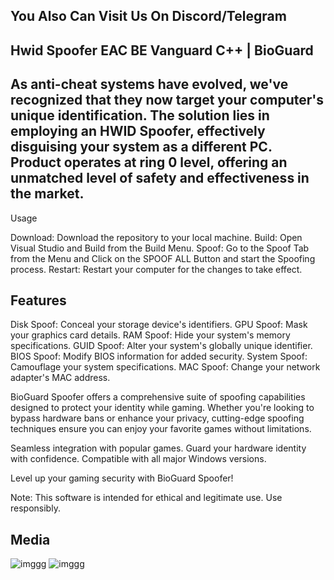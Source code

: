 ## You Also Can Visit Us On Discord/Telegram


## Hwid Spoofer EAC BE Vanguard C++ | BioGuard

## As anti-cheat systems have evolved, we've recognized that they now target your computer's unique identification. The solution lies in employing an HWID Spoofer, effectively disguising your system as a different PC. Product operates at ring 0 level, offering an unmatched level of safety and effectiveness in the market.
Usage

  Download: Download the repository to your local machine.
  Build: Open Visual Studio and Build from the Build Menu.
  Spoof: Go to the Spoof Tab from the Menu and Click on the SPOOF ALL Button and start the Spoofing process.
  Restart: Restart your computer for the changes to take effect.

## Features

  Disk Spoof: Conceal your storage device's identifiers.
  GPU Spoof: Mask your graphics card details.
  RAM Spoof: Hide your system's memory specifications.
  GUID Spoof: Alter your system's globally unique identifier.
  BIOS Spoof: Modify BIOS information for added security.
  System Spoof: Camouflage your system specifications.
  MAC Spoof: Change your network adapter's MAC address.

BioGuard Spoofer offers a comprehensive suite of spoofing capabilities designed to protect your identity while gaming. Whether you're looking to bypass hardware bans or enhance your privacy, cutting-edge spoofing techniques ensure you can enjoy your favorite games without limitations.

  Seamless integration with popular games.
  Guard your hardware identity with confidence.
  Compatible with all major Windows versions.

Level up your gaming security with BioGuard Spoofer!

Note: This software is intended for ethical and legitimate use. Use responsibly.

## Media

![imggg](https://i.postimg.cc/MGhzJD7T/169092709-2d34b4ad-febe-48b0-9060-c3109830c0ba.png)
![imggg](https://i.postimg.cc/B6H4SKpC/169092760-b82e53eb-8665-4e61-910b-5ec7ae5a259e.png)
